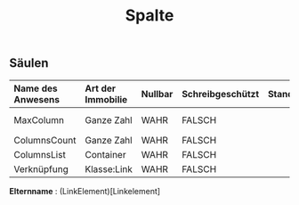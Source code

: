 ﻿---
title: Spalte
second_title: Aspose.Cells Cloud Documen
type: docs
url: /de/specification/model/columns/
description: "Aspose.Cells Cloud-Modellspezifikation: Spalten. Bearbeiten Sie mühelos Excel und andere Tabellenkalkulationsdokumente mit Funktionen wie Öffnen, Generieren, Bearbeiten, Teilen, Zusammenführen, Vergleichen und Konvertieren"
weight: 50
---
## **Säulen**

 

| Name des Anwesens| Art der Immobilie| Nullbar| Schreibgeschützt| Standardwert| Beschreibung|
|:- |:- |:- |:- |:- |:- |
| MaxColumn| Ganze Zahl| WAHR| FALSCH|| Der maximale Spaltenindex.|
| ColumnsCount| Ganze Zahl| WAHR| FALSCH|| Spaltenanzahl.|
| ColumnsList| Container| WAHR| FALSCH||Spaltenliste.|
| Verknüpfung| Klasse:Link| WAHR| FALSCH|||

**Elternname** : (LinkElement)[Linkelement]
